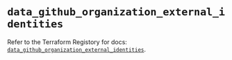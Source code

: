 # `data_github_organization_external_identities`

Refer to the Terraform Registory for docs: [`data_github_organization_external_identities`](https://registry.terraform.io/providers/integrations/github/5.43.0/docs/data-sources/organization_external_identities).
